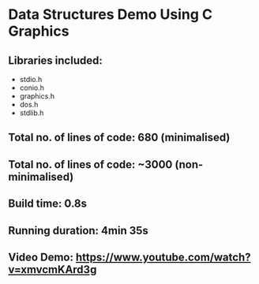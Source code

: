# Data Structures Demo Using C Graphics
## Libraries included:
- stdio.h
- conio.h
- graphics.h
- dos.h
- stdlib.h

## Total no. of lines of code: 680 (minimalised)
## Total no. of lines of code: ~3000 (non-minimalised)
## Build time: 0.8s
## Running duration: 4min 35s
## Video Demo: https://www.youtube.com/watch?v=xmvcmKArd3g

